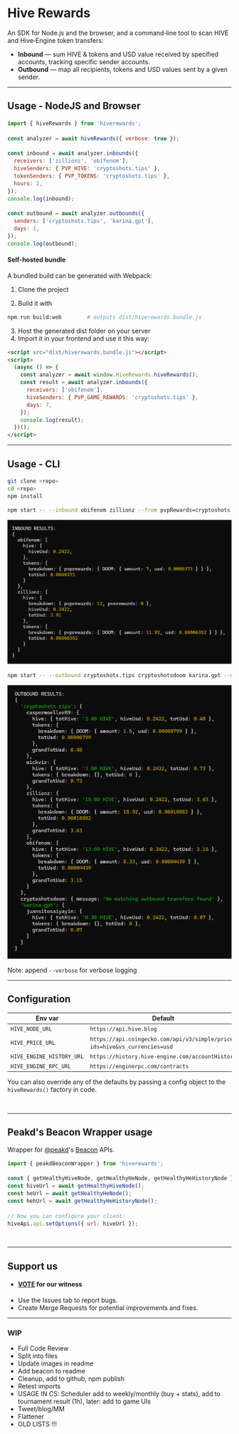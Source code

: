 # Hive Rewards

An SDK for Node.js and the browser, and a command‑line tool to scan HIVE and Hive‑Engine token transfers:

- **Inbound** — sum HIVE & tokens and USD value received by specified accounts, tracking specific sender accounts.
- **Outbound** — map all recipients, tokens and USD values sent by a given sender.


---

## Usage - NodeJS and Browser

```js
import { hiveRewards } from 'hiverewards';

const analyzer = await hiveRewards({ verbose: true });

const inbound = await analyzer.inbounds({
  receivers: ['zillionz', 'obifenom'],
  hiveSenders: { PVP_HIVE: 'cryptoshots.tips' },
  tokenSenders: { PVP_TOKENS: 'cryptoshots.tips' },
  hours: 2,
});
console.log(inbound);

const outbound = await analyzer.outbounds({
  senders: ['cryptoshots.tips', 'karina.gpt'],
  days: 1,
});
console.log(outbound);
```


#### Self-hosted bundle

A bundled build can be generated with Webpack:

1. Clone the project

2. Build it with
```bash
npm run build:web        # outputs dist/hiverewards.bundle.js
```

3. Host the generated dist folder on your server
4. Import it in your frontend and use it this way:

```html
<script src="dist/hiverewards.bundle.js"></script>
<script>
  (async () => {
    const analyzer = await window.HiveRewards.hiveRewards();
    const result = await analyzer.inbounds({
      receivers: ['obifenom'],
      hiveSenders: { PVP_GAME_REWARDS: 'cryptoshots.tips' },
      days: 7,
    });
    console.log(result);
  })();
</script>
```
-----

## Usage - CLI

```bash
git clone <repo>
cd <repo>
npm install
```

```bash
npm start -- --inbound obifenom zillionz --from pvpRewards=cryptoshots.tips pveRewards=cryptoshotsdoom --hours 24
```
<center>

![](./images/Inbound.PNG)

</center>

```bash
npm start -- --outbound cryptoshots.tips cryptoshotsdoom karina.gpt --days 2
```

<center>

![](./images/Outbound.PNG)

</center>

Note: append `--verbose` for verbose logging

-----

## Configuration

| Env var                       | Default                                                        |
|-------------------------------|----------------------------------------------------------------|
| `HIVE_NODE_URL`               | `https://api.hive.blog`                                        |
| `HIVE_PRICE_URL`              | `https://api.coingecko.com/api/v3/simple/price?ids=hive&vs_currencies=usd` |
| `HIVE_ENGINE_HISTORY_URL`     | `https://history.hive-engine.com/accountHistory`               |
| `HIVE_ENGINE_RPC_URL`         | `https://enginerpc.com/contracts`                              |

You can also override any of the defaults by passing a config object to the `hiveRewards()` factory in code.

<br>

---

## Peakd's Beacon Wrapper usage

Wrapper for [@peakd](https://peakd.com/@peakd)'s [Beacon](https://beacon.peakd.com) APIs.

```js
import { peakdBeaconWrapper } from 'hiverewards';

const { getHealthyHiveNode, getHealthyHeNode, getHealthyHeHistoryNode } = peakdBeaconWrapper;
const hiveUrl = await getHealthyHiveNode();
const heUrl = await getHealthyHeNode();
const hehUrl = await getHealthyHeHistoryNode();

// Now you can configure your client:
hiveApi.api.setOptions({ url: hiveUrl });
```

<br>

---

## Support us

- #### [VOTE](https://vote.hive.uno/@crypto-shots) for our witness
- Use the Issues tab to report bugs.
- Create Merge Requests for potential improvements and fixes.

-----

### WIP

- Full Code Review
- Split into files
- Update images in readme
- Add beacon to readme
- Cleanup, add to github, npm publish
- Retest imports
&nbsp;
- USAGE IN CS: Scheduler add to weekly/monthly (buy + stats), add to tournament result (1h), later: add to game UIs
- Tweet/blog/MM
&nbsp;
- Flattener
- OLD LISTS !!!
